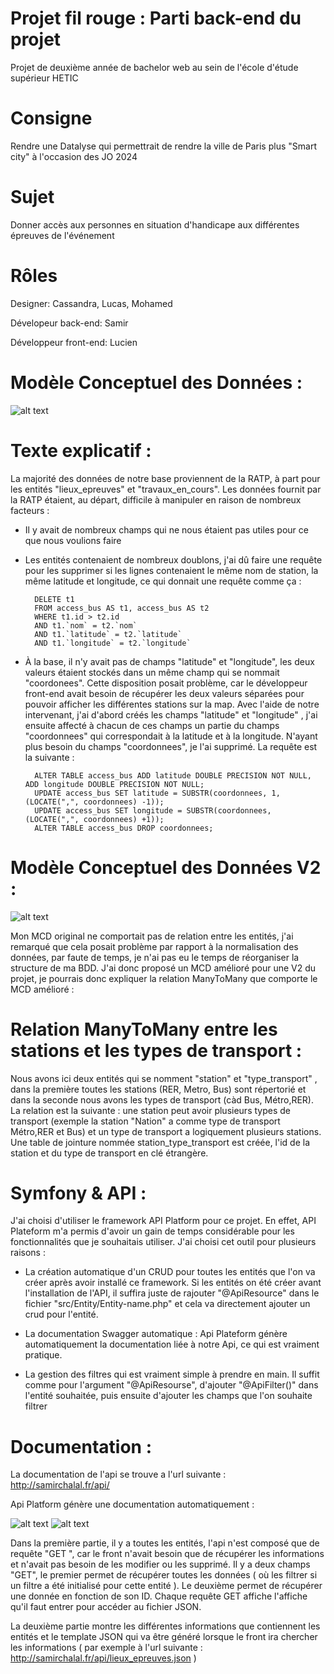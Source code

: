 # Projet fil rouge : Parti back-end du projet

Projet de deuxième année de bachelor web au sein de l'école d'étude supérieur HETIC

# Consigne

Rendre une Datalyse qui permettrait de rendre la ville de Paris plus "Smart city" à l'occasion des JO 2024

# Sujet

Donner accès aux personnes en situation d'handicape aux différentes épreuves de l'événement

# Rôles

Designer: Cassandra, Lucas, Mohamed

Dévelopeur back-end: Samir

Développeur front-end: Lucien

# Modèle Conceptuel des Données :

![alt text](https://raw.githubusercontent.com/ChalalSamir/fil_rouge/master/MCD.png)


# Texte explicatif :

La majorité des données de notre base proviennent de la RATP, à part pour les entités "lieux_epreuves" et "travaux_en_cours". Les données fournit par la RATP étaient, au départ, difficile à manipuler en raison de nombreux facteurs : 

- Il y avait de nombreux champs qui ne nous étaient pas utiles pour ce que nous voulions faire

- Les entités contenaient de nombreux doublons, j'ai dû faire une requête pour les supprimer si les lignes contenaient le même nom de station, la même latitude et longitude, ce qui donnait une requête comme ça :

        DELETE t1 
        FROM access_bus AS t1, access_bus AS t2
        WHERE t1.id > t2.id
        AND t1.`nom` = t2.`nom`
        AND t1.`latitude` = t2.`latitude`
        AND t1.`longitude` = t2.`longitude`
    
- À la base, il n'y avait pas de champs "latitude" et "longitude", les deux valeurs étaient stockés dans un même champ qui se nommait "coordonees". Cette disposition posait problème, car le développeur front-end avait besoin de récupérer les deux valeurs séparées pour pouvoir afficher les différentes stations sur la map. Avec l'aide de notre intervenant, j'ai d'abord créés les champs "latitude" et "longitude" , j'ai ensuite affecté à chacun de ces champs un partie du champs "coordonnees" qui correspondait à la latitude et à la longitude. N'ayant plus besoin du champs "coordonnees", je l'ai supprimé. La requête est la suivante :

        ALTER TABLE access_bus ADD latitude DOUBLE PRECISION NOT NULL, ADD longitude DOUBLE PRECISION NOT NULL;
        UPDATE access_bus SET latitude = SUBSTR(coordonnees, 1, (LOCATE(",", coordonnees) -1));
        UPDATE access_bus SET longitude = SUBSTR(coordonnees, (LOCATE(",", coordonnees) +1));
        ALTER TABLE access_bus DROP coordonnees;
        
        
# Modèle Conceptuel des Données V2 :

![alt text](https://raw.githubusercontent.com/ChalalSamir/fil_rouge/master/MCDV2.png)


Mon MCD original ne comportait pas de relation entre les entités, j'ai remarqué que cela posait problème par rapport à la normalisation des données, par faute de temps, je n'ai pas eu le temps de réorganiser la structure de ma BDD. J'ai donc proposé un MCD amélioré pour une V2 du projet, je pourrais donc expliquer la relation ManyToMany que comporte le MCD amélioré : 

# Relation ManyToMany entre les stations et les types de transport : 

Nous avons ici deux entités qui se nomment "station" et "type_transport" , dans la première toutes les stations (RER, Metro, Bus) sont répertorié et dans la seconde nous avons les types de transport (càd Bus, Métro,RER). La relation est la suivante : une station peut avoir plusieurs types de transport (exemple la station "Nation" a comme type de transport Métro,RER et Bus) et un type de transport a logiquement plusieurs stations. Une table de jointure nommée station_type_transport est créée, l'id de la station et du type de transport en clé étrangère. 

# Symfony & API :

J'ai choisi d'utiliser le framework API Platform pour ce projet. En effet, API Plateform m'a permis d'avoir un gain de temps considérable pour les fonctionnalités que je souhaitais utiliser. J'ai choisi cet outil pour plusieurs raisons :

- La création automatique d'un CRUD pour toutes les entités que l'on va créer après avoir installé ce framework. Si les entités on été créer avant l'installation de l'API, il suffira juste de rajouter "@ApiResource" dans le fichier "src/Entity/Entity-name.php" et cela va directement ajouter un crud pour l'entité. 

- La documentation Swagger automatique : Api Plateform génère automatiquement la documentation liée à notre Api, ce qui est vraiment pratique.

- La gestion des filtres qui est vraiment simple à prendre en main. Il suffit comme pour l'argument "@ApiResourse", d'ajouter "@ApiFilter()" dans l'entité souhaitée, puis ensuite d'ajouter les champs que l'on souhaite filtrer

# Documentation :

La documentation de l'api se trouve a l'url suivante : http://samirchalal.fr/api/

Api Platform génère une documentation automatiquement :

![alt text](https://raw.githubusercontent.com/ChalalSamir/fil_rouge/master/doc2.png)
![alt text](https://raw.githubusercontent.com/ChalalSamir/fil_rouge/master/doc1.png)

Dans la première partie, il y a toutes les entités, l'api n'est composé que de requête "GET ", car le front n'avait besoin que de récupérer les informations et n'avait pas besoin de les modifier ou les supprimé. Il y a deux champs "GET", le premier permet de récupérer toutes les données ( où les filtrer si un filtre a été initialisé pour cette entité ). Le deuxième permet de récupérer une donnée en fonction de son ID. Chaque requête GET affiche l'affiche qu'il faut entrer pour accéder au fichier JSON.

La deuxième partie montre les différentes informations que contiennent les entités et le template JSON qui va être généré lorsque le front ira chercher les informations ( par exemple à l'url suivante : http://samirchalal.fr/api/lieux_epreuves.json ) 


